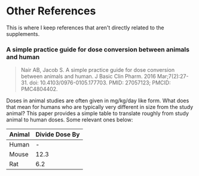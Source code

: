 # Other References
This is where I keep references that aren't directly related to the supplements.

### A simple practice guide for dose conversion between animals and human
> Nair AB, Jacob S. A simple practice guide for dose conversion between animals and human. J Basic Clin Pharm. 2016 Mar;7(2):27-31. doi: 10.4103/0976-0105.177703. PMID: 27057123; PMCID: PMC4804402.

Doses in animal studies are often given in mg/kg/day like form.
What does that mean for humans who are typically very different in size from the study animal?
This paper provides a simple table to translate roughly from study animal to human doses.
Some relevant ones below:

| Animal | Divide Dose By |
| --- | --- |
| Human | - |
| Mouse | 12.3 |
| Rat | 6.2 |
